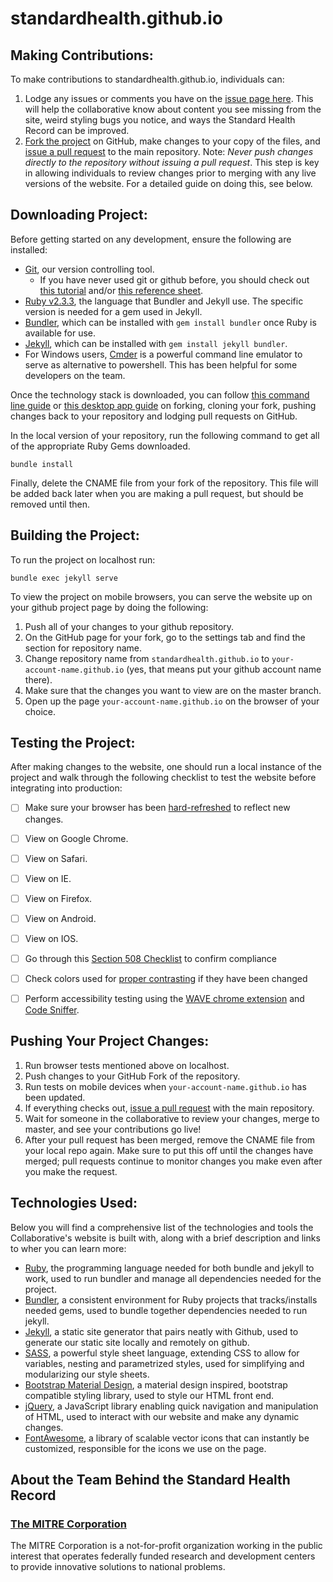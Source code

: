 # standardhealth.github.io

## Making Contributions:
To make contributions to standardhealth.github.io, individuals can:

1. Lodge any issues or comments you have on the [issue page here](https://github.com/standardhealth/standardhealth.github.io/issues). This will help the collaborative know about content you see missing from the site, weird styling bugs you notice, and ways the Standard Health Record can be improved.
2. [Fork the project](https://help.github.com/articles/fork-a-repo/) on GitHub, make changes to your copy of the files, and [issue a pull request](https://help.github.com/articles/creating-a-pull-request-from-a-fork/) to the main repository. Note: *Never push changes directly to the repository without issuing a pull request*. This step is key in allowing individuals to review changes prior to merging with any live versions of the website. For a detailed guide on doing this, see below.


## Downloading Project:
Before getting started on any development, ensure the following are installed:

- [Git](https://git-scm.com/), our version controlling tool.
	- If you have never used git or github before, you should check out [this tutorial](https://try.github.io/levels/1/challenges/1) and/or [this reference sheet](http://gitref.org/index.html).
- [Ruby v2.3.3](https://www.ruby-lang.org/en/news/2016/11/21/ruby-2-3-3-released/), the language that Bundler and Jekyll use. The specific version is needed for a gem used in Jekyll.
- [Bundler](http://bundler.io/), which can be installed with `gem install bundler` once Ruby is available for use.
- [Jekyll](https://jekyllrb.com/), which can be installed with `gem install jekyll bundler`.
- For Windows users, [Cmder](http://cmder.net/) is a powerful command line emulator to serve as alternative to powershell. This has been helpful for some developers on the team.

Once the technology stack is downloaded, you can follow [this command line guide](https://help.github.com/articles/fork-a-repo/) or [this desktop app guide](https://guides.github.com/activities/forking/) on forking, cloning your fork, pushing changes back to your repository and lodging pull requests on GitHub.

In the local version of your repository, run the following command to get all of the appropriate Ruby Gems downloaded.
```
bundle install
```
Finally, delete the CNAME file from your fork of the repository. This file will be added back later when you are making a pull request, but should be removed until then.


## Building the Project:
To run the project on localhost run:
```
bundle exec jekyll serve
```
To view the project on mobile browsers, you can serve the website up on your github project page by doing the following:

1. Push all of your changes to your github repository.
2. On the GitHub page for your fork, go to the settings tab and find the section for repository name.
3. Change repository name from `standardhealth.github.io` to `your-account-name.github.io` (yes, that means put your github account name there).
4. Make sure that the changes you want to view are on the master branch.
5. Open up the page `your-account-name.github.io` on the browser of your choice.


## Testing the Project:
After making changes to the website, one should run a local instance of the project and walk through the following checklist to test the website before integrating into production:

- [ ] Make sure your browser has been [hard-refreshed](http://refreshyourcache.com/en/cache/) to reflect new changes.
- [ ] View on Google Chrome.
- [ ] View on Safari.
- [ ] View on IE.
- [ ] View on Firefox.
- [ ] View on Android.
- [ ] View on IOS.
- [ ] Go through this [Section 508 Checklist](http://www.hhs.gov/web/section-508/making-files-accessible/checklist/html/index.html) to confirm compliance
- [ ] Check colors used for [proper contrasting](http://webaim.org/resources/contrastchecker/) if they have been changed
- [ ] Perform accessibility testing using the [WAVE chrome extension](http://wave.webaim.org/extension/) and [Code Sniffer](http://squizlabs.github.io/HTML_CodeSniffer/).


## Pushing Your Project Changes:

1. Run browser tests mentioned above on localhost.
2. Push changes to your GitHub Fork of the repository.
3. Run tests on mobile devices when `your-account-name.github.io` has been updated.
5. If everything checks out, [issue a pull request](https://help.github.com/articles/creating-a-pull-request-from-a-fork/) with the main repository.
6. Wait for someone in the collaborative to review your changes, merge to master, and see your contributions go live!
7. After your pull request has been merged, remove the CNAME file from your local repo again. Make sure to put this off until the changes have merged; pull requests continue to monitor changes you make even after you make the request.



## Technologies Used:
Below you will find a comprehensive list of the technologies and tools the Collaborative's website is built with, along with a brief description and links to wher you can learn more:

- [Ruby](https://www.ruby-lang.org/en/), the programming language needed for both bundle and jekyll to work, used to run bundler and manage all dependencies needed for the project.
- [Bundler](http://bundler.io/), a consistent environment for Ruby projects that tracks/installs needed gems, used to bundle together dependencies needed to run jekyll.
- [Jekyll](https://jekyllrb.com/), a static site generator that pairs neatly with Github, used to generate our static site locally and remotely on github.
- [SASS](http://sass-lang.com/), a powerful style sheet language, extending CSS to allow for variables, nesting and parametrized styles, used for simplifying and modularizing our style sheets.
- [Bootstrap Material Design](https://mdbootstrap.com/), a material design inspired, bootstrap compatible styling library, used to style our HTML front end.
- [jQuery](https://jquery.com/), a JavaScript library enabling quick navigation and manipulation of HTML, used to interact with our website and make any dynamic changes.
- [FontAwesome](http://fontawesome.io/), a library of scalable vector icons that can instantly be customized, responsible for the icons we use on the page.


## About the Team Behind the Standard Health Record

### [The MITRE Corporation](https://www.mitre.org/)

The MITRE Corporation is a not-for-profit organization working in the public interest that operates federally funded research and development centers to provide innovative solutions to national problems.
